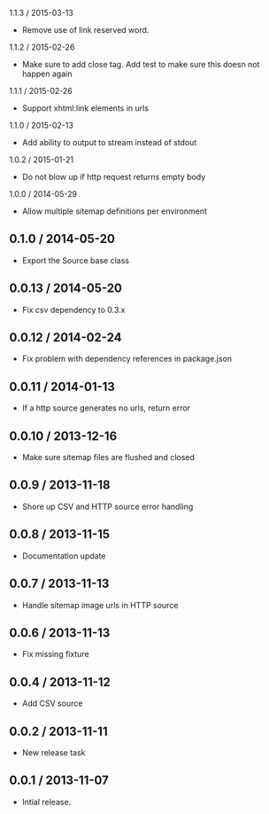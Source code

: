 1.1.3 / 2015-03-13
* Remove use of link reserved word.

1.1.2 / 2015-02-26
* Make sure to add </url> close tag. Add test to make sure
  this doesn not happen again

1.1.1 / 2015-02-26
* Support xhtml:link elements in urls

1.1.0 / 2015-02-13
* Add ability to output to stream instead of stdout

1.0.2 / 2015-01-21
* Do not blow up if http request returns empty body

1.0.0 / 2014-05-29
* Allow multiple sitemap definitions per environment

0.1.0 / 2014-05-20
------------------
* Export the Source base class

0.0.13 / 2014-05-20
------------------
* Fix csv dependency to 0.3.x

0.0.12 / 2014-02-24
------------------
* Fix problem with dependency references in package.json

0.0.11 / 2014-01-13
------------------
* If a http source generates no urls, return error

0.0.10 / 2013-12-16
------------------
* Make sure sitemap files are flushed and closed

0.0.9 / 2013-11-18
------------------
* Shore up CSV and HTTP source error handling

0.0.8 / 2013-11-15
------------------
* Documentation update

0.0.7 / 2013-11-13
------------------
* Handle sitemap image urls in HTTP source

0.0.6 / 2013-11-13
------------------
* Fix missing fixture

0.0.4 / 2013-11-12
------------------
* Add CSV source

0.0.2 / 2013-11-11
------------------
* New release task

0.0.1 / 2013-11-07
------------------
* Intial release.
